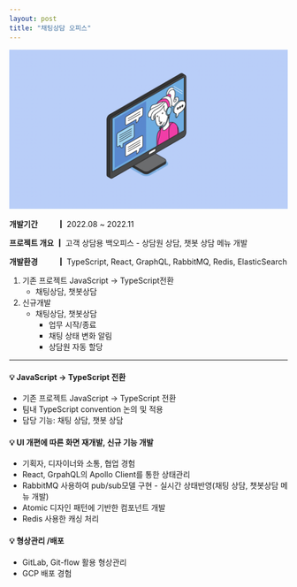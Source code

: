 ```yaml
---
layout: post
title: "채팅상담 오피스"
---
```


![office](/assets/img/projects/proj-5/thumbnail.png)

**개발기간 　　 ┃** 2022.08 ~ 2022.11

**프로젝트 개요 ┃** 고객 상담용 백오피스 - 상담원 상담, 챗봇 상담 메뉴 개발

**개발환경 　　 ┃** TypeScript, React, GraphQL, RabbitMQ, Redis, ElasticSearch

1. 기존 프로젝트 JavaScript -> TypeScript전환
    - 채팅상담, 챗봇상담
2. 신규개발
    - 채팅상담, 챗봇상담
        - 업무 시작/종료
        - 채팅 상태 변화 알림
        - 상담원 자동 할당 


---
#### 💡 JavaScript -> TypeScript 전환
- 기존 프로젝트 JavaScript -> TypeScript 전환
- 팀내 TypeScript convention 논의 및 적용
- 담당 기능: 채팅 상담, 챗봇 상담


#### 💡 UI 개편에 따른 화면 재개발, 신규 기능 개발
- 기획자, 디자이너와 소통, 협업 경험
- React, GrpahQL의 Apollo Client를 통한 상태관리
- RabbitMQ 사용하여 pub/sub모델 구현 - 실시간 상태반영(채팅 상담, 챗봇상담 메뉴 개발)
- Atomic 디자인 패턴에 기반한 컴포넌트 개발
- Redis 사용한 캐싱 처리

#### 💡 형상관리 /배포
- GitLab, Git-flow 활용 형상관리
- GCP 배포 경험

